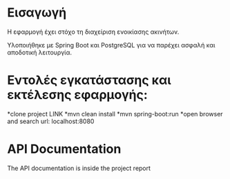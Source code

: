 # Εισαγωγή
Η εφαρμογή έχει στόχο τη διαχείριση ενοικίασης ακινήτων. 

Υλοποιήθηκε με Spring Boot και PostgreSQL για να παρέχει ασφαλή και αποδοτική λειτουργία.

# Εντολές εγκατάστασης και εκτέλεσης εφαρμογής:
*clone project LINK
*mvn clean install
*mvn spring-boot:run
*open browser and search url: localhost:8080

# API Documentation
The API documentation is inside the project report
